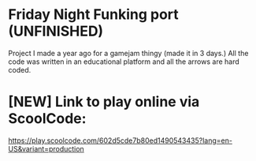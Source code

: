 # Friday Night Funking port (UNFINISHED)
Project I made a year ago for a gamejam thingy (made it in 3 days.)
All the code was written in an educational platform and all the arrows are hard coded. 

# [NEW] Link to play online via ScoolCode:
https://play.scoolcode.com/602d5cde7b80ed1490543435?lang=en-US&variant=production
